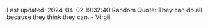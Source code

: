 Last updated: 2024-04-02 19:32:40
Random Quote: They can do all because they think they can. - Virgil